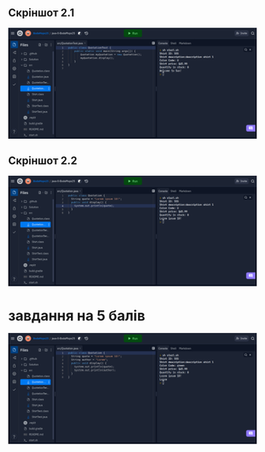 ## Скріншот 2.1

![](task2.1.png)

## Скріншот 2.2

![](task2.2.png)

# завдання на 5 балів

![](task2.3.png)